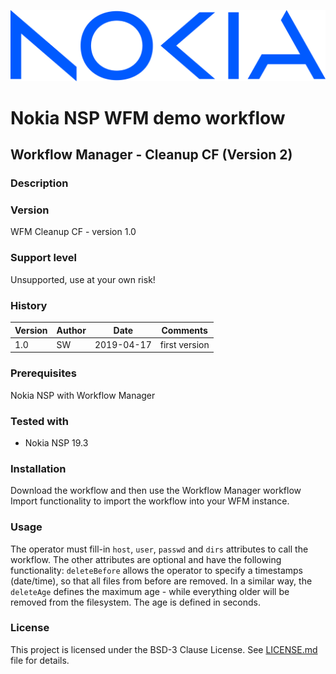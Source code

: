 ![NOKIA](https://raw.githubusercontent.com/nokia/nsp-workflow/master/logo.png)
# Nokia NSP WFM demo workflow
## Workflow Manager - Cleanup CF (Version 2)

### Description

### Version
WFM Cleanup CF - version 1.0

### Support level
Unsupported, use at your own risk!

### History
|Version|Author|Date      |Comments     |
|-------|------|----------|-------------|
|   1.0 |  SW  |2019-04-17|first version|



### Prerequisites
Nokia NSP with Workflow Manager

### Tested with
* Nokia NSP 19.3

### Installation
Download the workflow and then use the Workflow Manager workflow Import functionality to import the workflow into your WFM instance.

### Usage
The operator must fill-in `host`, `user`, `passwd` and `dirs` attributes to call the workflow. The other attributes are optional and have the following functionality:
`deleteBefore` allows the operator to specify a timestamps (date/time), so that all files from before are removed. In a similar way, the `deleteAge` defines the maximum age - while everything older will be removed from the filesystem. The age is defined in seconds.

### License
This project is licensed under the BSD-3 Clause License. See
[LICENSE.md](https://raw.githubusercontent.com/nokia/nsp-workflow/master/LICENSE.md) file for details.
